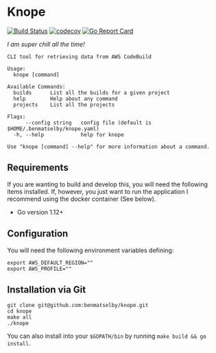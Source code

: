 # Knope

[![Build Status](https://travis-ci.com/benmatselby/knope.svg?branch=master)](https://travis-ci.com/benmatselby/knope)
[![codecov](https://codecov.io/gh/benmatselby/knope/branch/master/graph/badge.svg)](https://codecov.io/gh/benmatselby/knope)
[![Go Report Card](https://goreportcard.com/badge/github.com/benmatselby/knope)](https://goreportcard.com/report/github.com/benmatselby/knope)

_I am super chill all the time!_

```text
CLI tool for retrieving data from AWS CodeBuild

Usage:
  knope [command]

Available Commands:
  builds      List all the builds for a given project
  help        Help about any command
  projects    List all the projects

Flags:
      --config string   config file (default is $HOME/.benmatselby/knope.yaml)
  -h, --help            help for knope

Use "knope [command] --help" for more information about a command.
```

## Requirements

If you are wanting to build and develop this, you will need the following items installed. If, however, you just want to run the application I recommend using the docker container (See below).

- Go version 1.12+

## Configuration

You will need the following environment variables defining:

```shell
export AWS_DEFAULT_REGION=""
export AWS_PROFILE=""
```

## Installation via Git

```shell
git clone git@github.com:benmatselby/knope.git
cd knope
make all
./knope
```

You can also install into your `$GOPATH/bin` by running `make build && go install`.
